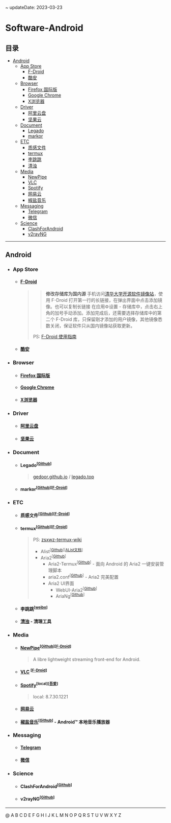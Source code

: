 ~ updateDate: 2023-03-23

# Software-Android

## 目录

* [Android](#android)
	* [App Store](#app-store)
		* [F-Droid](#f-droid)
		* [酷安](#酷安)
	* [Browser](#browser)
		* [Firefox 国际版](#firefox-国际版)
		* [Google Chrome](#google-chrome)
		* [X浏览器](#x浏览器)
	* [Driver](#driver)
		* [阿里云盘](#阿里云盘)
		* [坚果云](#坚果云)
	* [Document](#document)
		* [Legado](#legado)
		* [markor](#markor)
	* [ETC](#etc)
		* [质感文件](#质感文件)
		* [termux](#termux)
		* [李跳跳](#李跳跳)
		* [清浊](#清浊)
	* [Media](#media)
		* [NewPipe](#newpipe)
		* [VLC](#vlc)
		* [Spotify](#spotify)
		* [网易云](#网易云)
		* [椒盐音乐](#椒盐音乐)
	* [Messaging](#messaging)
		* [Telegram](#telegram)
		* [微信](#微信)
	* [Science](#science)
		* [ClashForAndroid](#clashforandroid)
		* [v2rayNG](#v2rayng)

---

## Android

- ### App Store

	- #### [F-Droid](https://f-droid.org/en/)

		>> **修改存储库为国内源**
		>> 手机访问[清华大学开源软件镜像站](https://mirrors.tuna.tsinghua.edu.cn/help/fdroid/)，使用 F-Droid 打开第一行的长链接，在弹出界面中点击添加镜像。也可以复制长链接 在应用⚙设置 - 存储库中，点击右上角的加号手动添加。添加完成后，还需要选择存储库中的第二个 F-Droid 库，只保留刚才添加的用户镜像，其他镜像悉数关闭，保证软件只从国内镜像站获取更新。
		> 
		> PS: [F-Droid 使用指南](https://sspai.com/post/63647)

	- #### [酷安](https://www.coolapk.com/)

- ### Browser

	- #### [Firefox 国际版](https://www.mozilla.org/zh-CN/firefox/)

	- #### [Google Chrome](https://www.google.cn/intl/zh-CN/chrome/)

	- #### [X浏览器](https://www.xbext.com/)

- ### Driver

	- #### [阿里云盘](https://www.aliyundrive.com/drive)

	- #### [坚果云](https://www.jianguoyun.com/)

- ### Document 

	- #### Legado<sup>[[Github](https://github.com/gedoor/legado/releases)]</sup><a id="legado"></a>

		> [gedoor.github.io](https://gedoor.github.io/) / [legado.top](https://www.legado.top/)

	- #### markor<sup>[[Github](https://github.com/gsantner/markor)]</sup><sup>[[F-Droid](https://f-droid.org/app/net.gsantner.markor)]</sup><a id="markor"></a>

- ### ETC 

	- #### 质感文件<sup>[[Github](https://github.com/zhanghai/MaterialFiles/releases)]</sup><sup>[[F-Droid](https://f-droid.org/packages/me.zhanghai.android.files/)]</sup><a id="质感文件"></a>

	- #### termux<sup>[[Github](https://github.com/termux/termux-app/releases)]</sup><sup>[[F-Droid](https://f-droid.org/zh_Hans/packages/com.termux/)]</sup><a id="termux"></a>

		> PS: [zsxwz-termux-wiki](https://termux-wiki.zsxwz.com/) 
		>
		> - Alist<sup>[[Github](https://github.com/alist-org/alist/releases)]</sup><sup>[[AList文档](https://alist.nn.ci/zh/)]</sup>
		> - Aria2<sup>[[Github](https://github.com/aria2/aria2/releases)]</sup>
		>	- Aria2-Termux<sup>[[Github](https://github.com/RimuruW/Aria2-Termux)]</sup> - 面向 Android 的 Aria2 一键安装管理脚本
		>	- aria2.conf<sup>[[Github](https://github.com/P3TERX/aria2.conf)]</sup> - Aria2 完美配置
		>	- Aria2 UI界面
		>		- WebUI-Aria2<sup>[[Github](https://github.com/ziahamza/webui-aria2)]</sup>
		>		- AriaNg<sup>[[Github](https://github.com/mayswind/AriaNg)]</sup>
	
	- #### 李跳跳<sup>[[weibo](https://weibo.com/u/7266690401)]</sup><a id="李跳跳"></a>

	- #### [清浊](https://www.dircleaner.com/) - 清理工具

- ### Media 

	- #### [NewPipe](https://newpipe.net/)<sup>[[Github](https://github.com/TeamNewPipe/NewPipe)]</sup><sup>[[F-Droid](https://f-droid.org/app/net.gsantner.markor)]</sup><a id="newpipe"></a>

		> A libre lightweight streaming front-end for Android.

	- #### [VLC](https://www.videolan.org/vlc/download-android.html) <sup>[[F-Droid](https://f-droid.org/app/org.videolan.vlc)]</sup><a id="vlc"></a>

	- #### [Spotify](https://www.spotify.com/)<sup>[local]</sup><sup>[[吾爱](http://zhannei.baidu.com/cse/site?q=Spotify&cc=52pojie.cn&ie=gbk)]</sup><a id="spotify"></a>

		> local: 8.7.30.1221

	- #### [网易云](https://music.163.com/)

	- #### [椒盐音乐](https://moriafly.xyz/HiMoriafly/)<sup>[[Github](https://github.com/Moriafly/SaltPlayerSource/releases)]</sup> - Android™ 本地音乐播放器

- ### Messaging

	- #### [Telegram](https://telegram.org/)

	- #### [微信](https://weixin.qq.com/)

- ### Science

	- #### ClashForAndroid<sup>[[Github](https://github.com/Kr328/ClashForAndroid)]</sup><a id="clashforandroid"></a>

	- #### v2rayNG<sup>[[Github](https://github.com/2dust/v2rayNG)]</sup><a id="v2rayng"></a>

---

@ A B C D E F G H I J K L M N O P Q R S T U V W X Y Z
